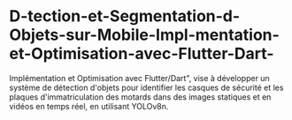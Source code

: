 # D-tection-et-Segmentation-d-Objets-sur-Mobile-Impl-mentation-et-Optimisation-avec-Flutter-Dart-
Implémentation et Optimisation avec Flutter/Dart", vise à développer un système de détection d'objets pour identifier les casques de sécurité et les plaques d'immatriculation des motards dans des images statiques et en vidéos en temps réel, en utilisant YOLOv8n.

